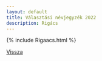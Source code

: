 ```yaml
---
layout: default
title: Választási névjegyzék 2022
description: Rigács
---
```


{% include Rigaacs.html %}

[Vissza](./)